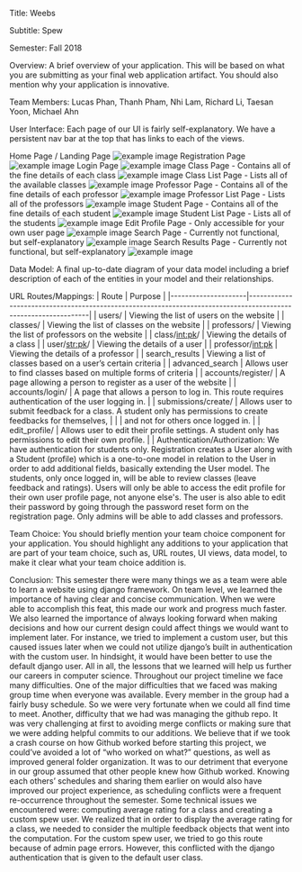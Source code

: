 Title: Weebs


Subtitle: Spew


Semester: Fall 2018


Overview: A brief overview of your application. This will be based on what you are submitting as your final web application artifact. You should also mention why your application is innovative.


Team Members: Lucas Phan, Thanh Pham, Nhi Lam, Richard Li, Taesan Yoon, Michael Ahn


User Interface: Each page of our UI is fairly self-explanatory. We have a persistent nav bar at the top that has links to each of the views.

Home Page / Landing Page
![example image](images_final/326HomePage.png)
Registration Page
![example image](images_final/326RegistrationPage.png)
Login Page
![example image](images_final/326LoginPage.png)
Class Page - Contains all of the fine details of each class
![example image](images_final/326ClassPage.png)
Class List Page - Lists all of the available classes
![example image](images_final/326ClassList.png)
Professor Page - Contains all of the fine details of each professor
![example image](images_final/326ProfessorPage.png)
Professor List Page - Lists all of the professors
![example image](images_final/326ProfessorList.png)
Student Page - Contains all of the fine details of each student
![example image](images_final/326StudentPage.png)
Student List Page - Lists all of the students
![example image](images_final/326StudentList.png)
Edit Profile Page - Only accessible for your own user page
![example image](images_final/326EditProfilePage.png)
Search Page - Currently not functional, but self-explanatory
![example image](images_final/326AdvancedSearch.png)
Search Results Page - Currently not functional, but self-explanatory
![example image](images_final/326SearchResultsPage.png)


Data Model: A final up-to-date diagram of your data model including a brief description of each of the entities in your model and their relationships.


URL Routes/Mappings: 
| Route               | Purpose                                                                                                        | 
|---------------------|----------------------------------------------------------------------------------------------------------------|
| users/              | Viewing the list of users on the website                                                                       |
| classes/            | Viewing the list of classes on the website                                                                     |
| professors/         | Viewing the list of professors on the website                                                                  |
| class/<int:pk>/     | Viewing the details of a class                                                                                 |
| user/<str:pk>/      | Viewing the details of a user                                                                                  |
| professor/<int:pk>  | Viewing the details of a professor                                                                             |
| search_results      | Viewing a list of classes based on a user’s certain criteria                                                   |
| advanced_search     | Allows user to find classes based on multiple forms of criteria                                                |
| accounts/register/  | A page allowing a person to register as a user of the website                                                  |
| accounts/login/     | A page that allows a person to log in. This route requires authentication of the user logging in.              |
| submissions/create/ | Allows user to submit feedback for a class. A student only has permissions to create feedbacks for themselves, |  |                     | and not for others once logged in.                                                                             | 
| edit_profile/       | Allows user to edit their profile settings. A student only has permissions to edit their own profile.          |                                   |
Authentication/Authorization: We have authentication for students only. Registration creates a User along with a Student (profile) which is a one-to-one model in relation to the User in order to add additional fields, basically extending the User model. The students, only once logged in, will be able to review classes (leave feedback and ratings). Users will only be able to access the edit profile for their own user profile page, not anyone else's. The user is also able to edit their password by going through the password reset form on the registration page. Only admins will be able to add classes and professors.


Team Choice: You should briefly mention your team choice component for your application. You should highlight any additions to your application that are part of your team choice, such as, URL routes, UI views, data model, to make it clear what your team choice addition is.


Conclusion: This semester there were many things we as a team were able to learn  a website using django framework. On team level, we learned the importance of having clear and concise communication. When we were able to accomplish this feat, this made our work and progress much faster. We also learned the importance of always looking forward when making decisions and how our current design could affect things we would want to implement later. For instance, we tried to implement a custom user, but this caused issues later when we could not utilize django’s built in authentication with the custom user. In hindsight, it would have been better to use the default django user. All in all, the lessons that we learned will help us further our careers in computer science.
Throughout our project timeline we face many difficulties. One of the major difficulties that we faced was making group time when everyone was available. Every member in the group had a fairly busy schedule. So we were very fortunate when we could all find time to meet. Another, difficulty that we had was managing the github repo. It was very challenging at first to avoiding merge conflicts or making sure that we were adding helpful commits to our additions. 
We believe that if we took a crash course on how Github worked before starting this project, we could’ve avoided a lot of “who worked on what?” questions, as well as improved general folder organization. It was to our detriment that everyone in our group assumed that other people knew how Github worked. Knowing each others’ schedules and sharing them earlier on would also have improved our project experience, as scheduling conflicts were a frequent re-occurrence throughout the semester. Some technical issues we encountered were: computing average rating for a class and creating a custom spew user. We realized that in order to display the average rating for a class, we needed to consider the multiple feedback objects that went into the computation. For the custom spew user, we tried to go this route because of admin page errors. However, this conflicted with the django authentication that is given to the default user class.

